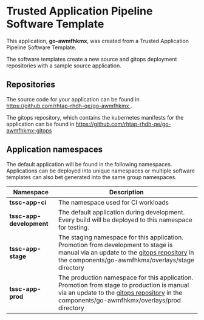 # Trusted Application Pipeline Software Template

This application, **go-awmfhkmx**, was created from a Trusted Application Pipeline Software Template.

The software templates create a new source and gitops deployment repositories with a sample source application. 

## Repositories

The source code for your application can be found in [https://github.com/rhtap-rhdh-qe/go-awmfhkmx ](https://github.com/rhtap-rhdh-qe/go-awmfhkmx ).
 
The gitops repository, which contains the kubernetes manifests for the application can be found in 
[https://github.com/rhtap-rhdh-qe/go-awmfhkmx-gitops ](https://github.com/rhtap-rhdh-qe/go-awmfhkmx-gitops ) 

## Application namespaces 

The default application will be found in the following namespaces. Applications can be deployed into unique namespaces or multiple software templates can also bet generated into the same group namespaces.  

|  Namespace   |  Description   |  
| -------- | -------- |
| **tssc-app-ci** | The namespace used for CI workloads |
| **tssc-app-development** | The default application during development. Every build will be deployed to this namespace for testing. |
| **tssc-app-stage** | The staging namespace for this application. Promotion from development to stage is manual via an update to the [gitops repository](https://github.com/rhtap-rhdh-qe/go-awmfhkmx-gitops ) in the components/go-awmfhkmx/overlays/stage directory |
| **tssc-app-prod** | The production namespace for this application. Promotion from stage to production is manual via an update to the [gitops repository](https://github.com/rhtap-rhdh-qe/go-awmfhkmx-gitops ) in the components/go-awmfhkmx/overlays/prod directory |